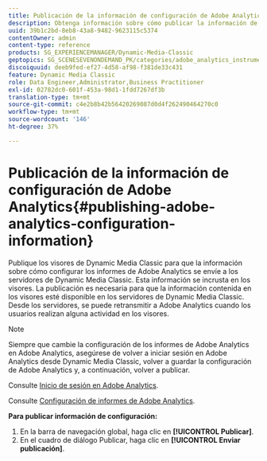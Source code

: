 ```yaml
---
title: Publicación de la información de configuración de Adobe Analytics
description: Obtenga información sobre cómo publicar la información de configuración de Adobe Analytics.
uuid: 39b1c2bd-8eb8-43a8-9482-9623115c5374
contentOwner: admin
content-type: reference
products: SG_EXPERIENCEMANAGER/Dynamic-Media-Classic
geptopics: SG_SCENESEVENONDEMAND_PK/categories/adobe_analytics_instrumentation_kit
discoiquuid: deeb9fed-ef27-4d58-af98-f381de33c431
feature: Dynamic Media Classic
role: Data Engineer,Administrator,Business Practitioner
exl-id: 02782dc0-601f-453a-98d1-1fdd7267df3b
translation-type: tm+mt
source-git-commit: c4e2b8b42b56420269087d0d4f262490464270c0
workflow-type: tm+mt
source-wordcount: '146'
ht-degree: 37%

---
```


# Publicación de la información de configuración de Adobe Analytics{#publishing-adobe-analytics-configuration-information}

Publique los visores de Dynamic Media Classic para que la información sobre cómo configurar los informes de Adobe Analytics se envíe a los servidores de Dynamic Media Classic. Esta información se incrusta en los visores. La publicación es necesaria para que la información contenida en los visores esté disponible en los servidores de Dynamic Media Classic. Desde los servidores, se puede retransmitir a Adobe Analytics cuando los usuarios realizan alguna actividad en los visores.

>[!NOTE]
>
>Siempre que cambie la configuración de los informes de Adobe Analytics en Adobe Analytics, asegúrese de volver a iniciar sesión en Adobe Analytics desde Dynamic Media Classic, volver a guardar la configuración de Adobe Analytics y, a continuación, volver a publicar.

Consulte [Inicio de sesión en Adobe Analytics](log-analytics.md#log_in_to_adobe_analytics).

Consulte [Configuración de informes de Adobe Analytics](configuring-analytics-reports.md#configuring_adobe_analytics_reports).

**Para publicar información de configuración:**

1. En la barra de navegación global, haga clic en **[!UICONTROL Publicar]**.
1. En el cuadro de diálogo Publicar, haga clic en **[!UICONTROL Enviar publicación]**.
